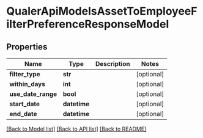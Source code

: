# QualerApiModelsAssetToEmployeeFilterPreferenceResponseModel

## Properties
Name | Type | Description | Notes
------------ | ------------- | ------------- | -------------
**filter_type** | **str** |  | [optional] 
**within_days** | **int** |  | [optional] 
**use_date_range** | **bool** |  | [optional] 
**start_date** | **datetime** |  | [optional] 
**end_date** | **datetime** |  | [optional] 

[[Back to Model list]](../README.md#documentation-for-models) [[Back to API list]](../README.md#documentation-for-api-endpoints) [[Back to README]](../README.md)

